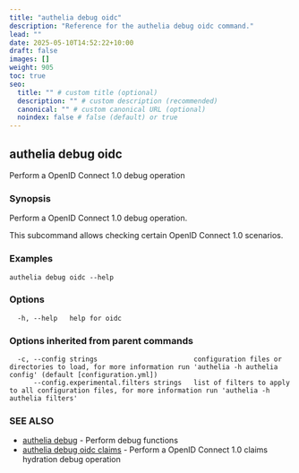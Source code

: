 ```yaml
---
title: "authelia debug oidc"
description: "Reference for the authelia debug oidc command."
lead: ""
date: 2025-05-10T14:52:22+10:00
draft: false
images: []
weight: 905
toc: true
seo:
  title: "" # custom title (optional)
  description: "" # custom description (recommended)
  canonical: "" # custom canonical URL (optional)
  noindex: false # false (default) or true
---
```


## authelia debug oidc

Perform a OpenID Connect 1.0 debug operation

### Synopsis

Perform a OpenID Connect 1.0 debug operation.

This subcommand allows checking certain OpenID Connect 1.0 scenarios.

### Examples

```
authelia debug oidc --help
```

### Options

```
  -h, --help   help for oidc
```

### Options inherited from parent commands

```
  -c, --config strings                        configuration files or directories to load, for more information run 'authelia -h authelia config' (default [configuration.yml])
      --config.experimental.filters strings   list of filters to apply to all configuration files, for more information run 'authelia -h authelia filters'
```

### SEE ALSO

* [authelia debug](authelia_debug.md)	 - Perform debug functions
* [authelia debug oidc claims](authelia_debug_oidc_claims.md)	 - Perform a OpenID Connect 1.0 claims hydration debug operation

